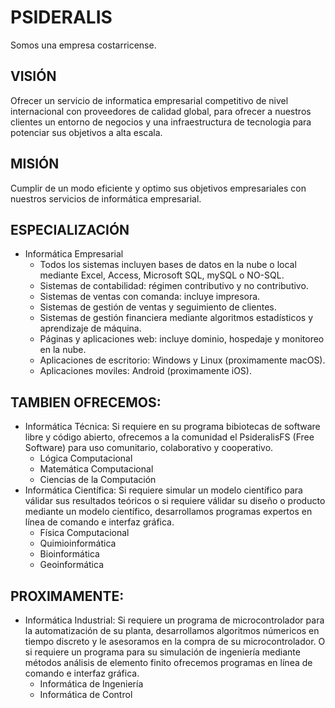 
# PSIDERALIS

Somos una empresa costarricense.

## VISIÓN

Ofrecer un servicio de informatica empresarial competitivo de nivel internacional con proveedores de calidad global, para ofrecer a nuestros clientes un entorno de negocios y una infraestructura de tecnologia para potenciar sus objetivos a alta escala.

## MISIÓN

Cumplir de un modo eficiente y optimo sus objetivos empresariales con nuestros servicios de informática empresarial.

## ESPECIALIZACIÓN
  - Informática Empresarial
    - Todos los sistemas incluyen bases de datos en la nube o local mediante Excel, Access, Microsoft SQL, mySQL o NO-SQL. 
    - Sistemas de contabilidad: régimen contributivo y no contributivo.
    - Sistemas de ventas con comanda: incluye impresora.
    - Sistemas de gestión de ventas y seguimiento de clientes.
    - Sistemas de gestión financiera mediante algoritmos estadísticos y aprendizaje de máquina.
    - Páginas y aplicaciones web: incluye dominio, hospedaje y monitoreo en la nube.
    - Aplicaciones de escritorio: Windows y Linux (proximamente macOS).
    - Aplicaciones moviles: Android (proximamente iOS).
   
## TAMBIEN OFRECEMOS:
  - Informática Técnica: Si requiere en su programa bibiotecas de software libre y código abierto, ofrecemos a la comunidad el PsideralisFS (Free Software) para uso comunitario, colaborativo y cooperativo.
    - Lógica Computacional
    - Matemática Computacional
    - Ciencias de la Computación
  - Informática Científica: Si requiere simular un modelo científico para válidar sus resultados teóricos o si requiere válidar su diseño o producto mediante un modelo científico, desarrollamos programas expertos en línea de comando e interfaz gráfica.
    - Física Computacional
    - Quimioinformática
    - Bioinformática
    - Geoinformática
  
 ## PROXIMAMENTE:
  - Informática Industrial: Si requiere un programa de microcontrolador para la automatización de su planta, desarrollamos algoritmos númericos en tiempo discreto y le asesoramos en la compra de su microcontrolador. O si requiere un programa para su simulación de ingeniería mediante métodos análisis de elemento finito ofrecemos programas en línea de comando e interfaz gráfica. 
    - Informática de Ingeniería
    - Informática de Control
